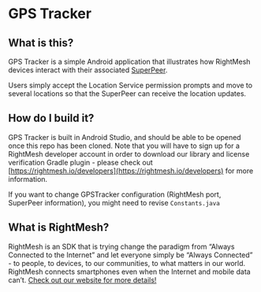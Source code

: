 # GPS Tracker

## What is this?

GPS Tracker is a simple Android application that illustrates how RightMesh devices interact with their associated [SuperPeer](https://medium.com/rightmesh/rightmesh-roadmap-multiple-superpeers-implementation-plan-and-progress-e637be9d53fb).

Users simply accept the Location Service permission prompts and move to several locations so that the SuperPeer can receive the location updates.

## How do I build it?

GPS Tracker is built in Android Studio, and should be able to be opened once this repo has been cloned. Note that you will have to sign up for a RightMesh developer account in order to download our library and license verification Gradle plugin - please check out [https://rightmesh.io/developers](https://rightmesh.io/developers) for more information.

If you want to change GPSTracker configuration (RightMesh port, SuperPeer information), you might need to revise `Constants.java`

## What is RightMesh?

RightMesh is an SDK that is trying change the paradigm from “Always Connected to the Internet” and let everyone simply be “Always Connected” - to people, to devices, to our communities, to what matters in our world. RightMesh connects smartphones even when the Internet and mobile data can’t. [Check out our website for more details!](https://www.rightmesh.io)
